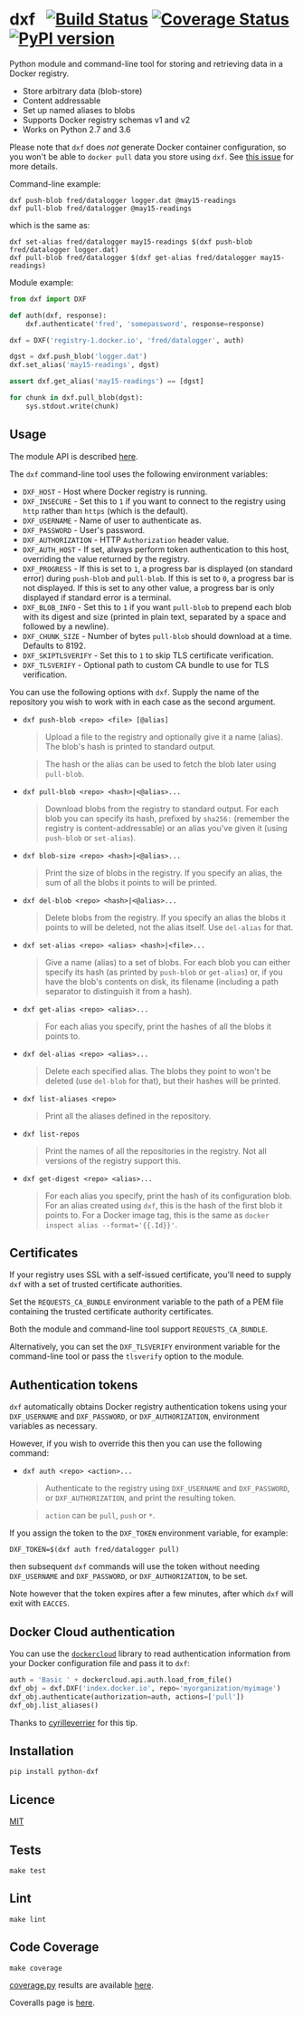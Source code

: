 # dxf&nbsp;&nbsp;&nbsp;[![Build Status](https://travis-ci.org/davedoesdev/dxf.png)](https://travis-ci.org/davedoesdev/dxf) [![Coverage Status](https://coveralls.io/repos/davedoesdev/dxf/badge.png?branch=master)](https://coveralls.io/r/davedoesdev/dxf?branch=master) [![PyPI version](https://badge.fury.io/py/python-dxf.png)](http://badge.fury.io/py/python-dxf)

Python module and command-line tool for storing and retrieving data in a Docker registry.

- Store arbitrary data (blob-store)
- Content addressable
- Set up named aliases to blobs
- Supports Docker registry schemas v1 and v2
- Works on Python 2.7 and 3.6

Please note that `dxf` does _not_ generate Docker container configuration,
so you won't be able to `docker pull` data you store using `dxf`.
See [this issue](https://github.com/davedoesdev/dxf/issues/3) for more details.

Command-line example:

```shell
dxf push-blob fred/datalogger logger.dat @may15-readings
dxf pull-blob fred/datalogger @may15-readings
```

which is the same as:

```shell
dxf set-alias fred/datalogger may15-readings $(dxf push-blob fred/datalogger logger.dat)
dxf pull-blob fred/datalogger $(dxf get-alias fred/datalogger may15-readings)
```

Module example:

```python
from dxf import DXF

def auth(dxf, response):
    dxf.authenticate('fred', 'somepassword', response=response)

dxf = DXF('registry-1.docker.io', 'fred/datalogger', auth)

dgst = dxf.push_blob('logger.dat')
dxf.set_alias('may15-readings', dgst)

assert dxf.get_alias('may15-readings') == [dgst]

for chunk in dxf.pull_blob(dgst):
    sys.stdout.write(chunk)
```

## Usage

The module API is described [here](http://rawgit.davedoesdev.com/davedoesdev/dxf/master/docs/_build/html/index.html).

The `dxf` command-line tool uses the following environment variables:

- `DXF_HOST` - Host where Docker registry is running.
- `DXF_INSECURE` - Set this to `1` if you want to connect to the registry using
   `http` rather than `https` (which is the default).
- `DXF_USERNAME` - Name of user to authenticate as.
- `DXF_PASSWORD` - User's password.
- `DXF_AUTHORIZATION` - HTTP `Authorization` header value.
- `DXF_AUTH_HOST` - If set, always perform token authentication to this host, overriding the value returned by the registry.
- `DXF_PROGRESS` - If this is set to `1`, a progress bar is displayed (on standard error) during `push-blob` and `pull-blob`. If this is set to `0`, a progress bar is not displayed. If this is set to any other value, a progress bar is only displayed if standard error is a terminal.
- `DXF_BLOB_INFO` - Set this to `1` if you want `pull-blob` to prepend each blob with its digest and size (printed in plain text, separated by a space and followed by a newline).
- `DXF_CHUNK_SIZE` - Number of bytes `pull-blob` should download at a time. Defaults to 8192.
- `DXF_SKIPTLSVERIFY` - Set this to `1` to skip TLS certificate verification.
- `DXF_TLSVERIFY` - Optional path to custom CA bundle to use for TLS verification.

You can use the following options with `dxf`. Supply the name of the repository
you wish to work with in each case as the second argument.

-   `dxf push-blob <repo> <file> [@alias]`

    > Upload a file to the registry and optionally give it a name (alias).
    > The blob's hash is printed to standard output.

    > The hash or the alias can be used to fetch the blob later using
    > `pull-blob`.

-   `dxf pull-blob <repo> <hash>|<@alias>...`

    > Download blobs from the registry to standard output. For each blob you
    > can specify its hash, prefixed by `sha256:` (remember the registry is
    > content-addressable) or an alias you've given it (using `push-blob` or
    > `set-alias`).

-   `dxf blob-size <repo> <hash>|<@alias>...`

    > Print the size of blobs in the registry. If you specify an alias, the
    > sum of all the blobs it points to will be printed.

-   `dxf del-blob <repo> <hash>|<@alias>...`

    > Delete blobs from the registry. If you specify an alias the blobs it
    > points to will be deleted, not the alias itself. Use `del-alias` for that.

-   `dxf set-alias <repo> <alias> <hash>|<file>...`

    > Give a name (alias) to a set of blobs. For each blob you can either
    > specify its hash (as printed by `push-blob` or `get-alias`) or,
    > if you have the blob's contents on disk, its filename (including a path
    > separator to distinguish it from a hash).

-   `dxf get-alias <repo> <alias>...`

    > For each alias you specify, print the hashes of all the blobs it points
    > to.

-   `dxf del-alias <repo> <alias>...`

    > Delete each specified alias. The blobs they point to won't be deleted
    > (use `del-blob` for that), but their hashes will be printed.

-   `dxf list-aliases <repo>`

    > Print all the aliases defined in the repository.

-   `dxf list-repos`

    > Print the names of all the repositories in the registry. Not all versions
    > of the registry support this.

-   `dxf get-digest <repo> <alias>...`

    > For each alias you specify, print the hash of its configuration blob.
    > For an alias created using `dxf`, this is the hash of the first blob it
    > points to. For a Docker image tag, this is the same as
    > `docker inspect alias --format='{{.Id}}'`.

## Certificates

If your registry uses SSL with a self-issued certificate, you'll need to supply
`dxf` with a set of trusted certificate authorities.

Set the `REQUESTS_CA_BUNDLE` environment variable to the path of a PEM file
containing the trusted certificate authority certificates.

Both the module and command-line tool support `REQUESTS_CA_BUNDLE`.

Alternatively, you can set the `DXF_TLSVERIFY` environment variable for the
command-line tool or pass the `tlsverify` option to the module.

## Authentication tokens

`dxf` automatically obtains Docker registry authentication tokens using your
`DXF_USERNAME` and `DXF_PASSWORD`, or `DXF_AUTHORIZATION`, environment variables
as necessary.

However, if you wish to override this then you can use the following command:

-   `dxf auth <repo> <action>...`

    > Authenticate to the registry using `DXF_USERNAME` and `DXF_PASSWORD`,
    > or `DXF_AUTHORIZATION`, and print the resulting token.

    > `action` can be `pull`, `push` or `*`.

If you assign the token to the `DXF_TOKEN` environment variable, for example:

`DXF_TOKEN=$(dxf auth fred/datalogger pull)`

then subsequent `dxf` commands will use the token without needing
`DXF_USERNAME` and `DXF_PASSWORD`, or `DXF_AUTHORIZATION`, to be set.

Note however that the token expires after a few minutes, after which `dxf` will
exit with `EACCES`.

## Docker Cloud authentication

You can use the [`dockercloud`](https://github.com/docker/python-dockercloud)
library to read authentication information from your Docker configuration file
and pass it to `dxf`:

```python
auth = 'Basic ' + dockercloud.api.auth.load_from_file()
dxf_obj = dxf.DXF('index.docker.io', repo='myorganization/myimage')
dxf_obj.authenticate(authorization=auth, actions=['pull'])
dxf_obj.list_aliases()
```

Thanks to [cyrilleverrier](https://github.com/cyrilleverrier) for this tip.

## Installation

```shell
pip install python-dxf
```

## Licence

[MIT](https://raw.github.com/davedoesdev/dxf/master/LICENCE)

## Tests

```shell
make test
```

## Lint

```shell
make lint
```

## Code Coverage

```shell
make coverage
```

[coverage.py](http://nedbatchelder.com/code/coverage/) results are available [here](http://rawgit.davedoesdev.com/davedoesdev/dxf/master/htmlcov/index.html).

Coveralls page is [here](https://coveralls.io/r/davedoesdev/dxf).
